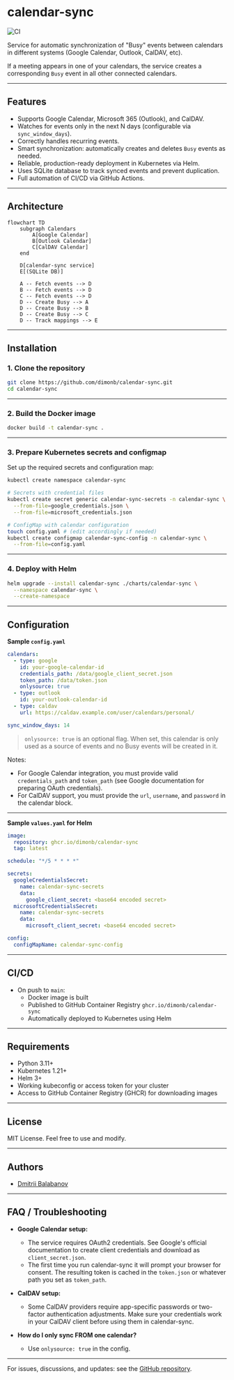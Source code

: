 # calendar-sync

![CI](https://github.com/dimonb/calendar-sync/actions/workflows/build.yml/badge.svg)

Service for automatic synchronization of "Busy" events between calendars in different systems (Google Calendar, Outlook, CalDAV, etc).

If a meeting appears in one of your calendars, the service creates a corresponding `Busy` event in all other connected calendars.

---

## Features

- Supports Google Calendar, Microsoft 365 (Outlook), and CalDAV.
- Watches for events only in the next N days (configurable via `sync_window_days`).
- Correctly handles recurring events.
- Smart synchronization: automatically creates and deletes `Busy` events as needed.
- Reliable, production-ready deployment in Kubernetes via Helm.
- Uses SQLite database to track synced events and prevent duplication.
- Full automation of CI/CD via GitHub Actions.

---

## Architecture

```mermaid
flowchart TD
    subgraph Calendars
        A[Google Calendar]
        B[Outlook Calendar]
        C[CalDAV Calendar]
    end

    D[calendar-sync service]
    E[(SQLite DB)]

    A -- Fetch events --> D
    B -- Fetch events --> D
    C -- Fetch events --> D
    D -- Create Busy --> A
    D -- Create Busy --> B
    D -- Create Busy --> C
    D -- Track mappings --> E
```

---

## Installation

### 1. Clone the repository

```bash
git clone https://github.com/dimonb/calendar-sync.git
cd calendar-sync
```

---

### 2. Build the Docker image

```bash
docker build -t calendar-sync .
```

---

### 3. Prepare Kubernetes secrets and configmap

Set up the required secrets and configuration map:

```bash
kubectl create namespace calendar-sync

# Secrets with credential files
kubectl create secret generic calendar-sync-secrets -n calendar-sync \
  --from-file=google_credentials.json \
  --from-file=microsoft_credentials.json

# ConfigMap with calendar configuration
touch config.yaml # (edit accordingly if needed)
kubectl create configmap calendar-sync-config -n calendar-sync \
  --from-file=config.yaml
```

---

### 4. Deploy with Helm

```bash
helm upgrade --install calendar-sync ./charts/calendar-sync \
  --namespace calendar-sync \
  --create-namespace
```

---

## Configuration

**Sample `config.yaml`**

```yaml
calendars:
  - type: google
    id: your-google-calendar-id
    credentials_path: /data/google_client_secret.json
    token_path: /data/token.json
    onlysource: true
  - type: outlook
    id: your-outlook-calendar-id
  - type: caldav
    url: https://caldav.example.com/user/calendars/personal/

sync_window_days: 14
```

> `onlysource: true` is an optional flag. When set, this calendar is only used as a source of events and no Busy events will be created in it.

Notes:
- For Google Calendar integration, you must provide valid `credentials_path` and `token_path` (see Google documentation for preparing OAuth credentials).
- For CalDAV support, you must provide the `url`, `username`, and `password` in the calendar block.

---

**Sample `values.yaml` for Helm**

```yaml
image:
  repository: ghcr.io/dimonb/calendar-sync
  tag: latest

schedule: "*/5 * * * *"

secrets:
  googleCredentialsSecret:
    name: calendar-sync-secrets
    data:
      google_client_secret: <base64 encoded secret>
  microsoftCredentialsSecret:
    name: calendar-sync-secrets
    data:
      microsoft_client_secret: <base64 encoded secret>

config:
  configMapName: calendar-sync-config
```

---

## CI/CD

- On push to `main`:
  - Docker image is built
  - Published to GitHub Container Registry `ghcr.io/dimonb/calendar-sync`
  - Automatically deployed to Kubernetes using Helm

---

## Requirements

- Python 3.11+
- Kubernetes 1.21+
- Helm 3+
- Working kubeconfig or access token for your cluster
- Access to GitHub Container Registry (GHCR) for downloading images

---

## License

MIT License. 
Feel free to use and modify.

---

## Authors

- [Dmitrii Balabanov](https://github.com/dimonb)

---

## FAQ / Troubleshooting

- **Google Calendar setup:**
  - The service requires OAuth2 credentials. See Google's official documentation to create client credentials and download as `client_secret.json`.
  - The first time you run calendar-sync it will prompt your browser for consent. The resulting token is cached in the `token.json` or whatever path you set as `token_path`.

- **CalDAV setup:**
  - Some CalDAV providers require app-specific passwords or two-factor authentication adjustments. Make sure your credentials work in your CalDAV client before using them in calendar-sync.

- **How do I only sync FROM one calendar?**
  - Use `onlysource: true` in the config.

---

For issues, discussions, and updates: see the [GitHub repository](https://github.com/dimonb/calendar-sync).
